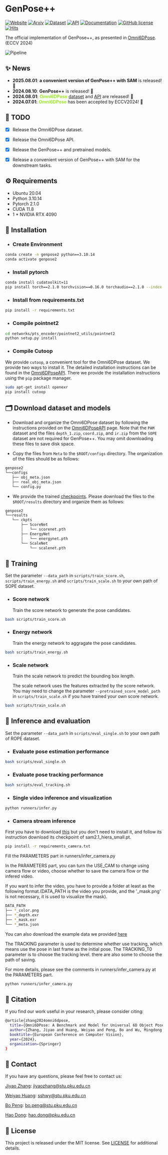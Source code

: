 # GenPose++
[![Website](https://img.shields.io/badge/Website-orange.svg )](https://jiyao06.github.io/Omni6DPose/)
[![Arxiv](https://img.shields.io/badge/Arxiv-green.svg )](https://arxiv.org/pdf/2406.04316.pdf)
[![Dataset](https://img.shields.io/badge/Dataset-v1.0.0-blue.svg)](https://jiyao06.github.io/Omni6DPose/download/)
[![API](https://img.shields.io/badge/API-v0.1.0-blue.svg)](https://github.com/Omni6DPose/Omni6DPoseAPI/)
[![Documentation](https://img.shields.io/badge/Documentation-v0.1.0-blue.svg)](https://jiyao06.github.io/Omni6DPose/cutoop/)
[![GitHub license](https://img.shields.io/badge/License-MIT-blue.svg)](https://github.com/Omni6DPose/GenPose2/blob/main/LICENSE)
[![Hits](https://hits.seeyoufarm.com/api/count/incr/badge.svg?url=https%3A%2F%2Fgithub.com%2FOmni6DPose%2FGenPose2&count_bg=%2379C83D&title_bg=%23555555&icon=&icon_color=%23E7E7E7&title=hits&edge_flat=false)](https://hits.seeyoufarm.com)

The official implementation of GenPose++, as presented in [Omni6DPose](https://jiyao06.github.io/Omni6DPose/). (ECCV 2024)

![Pipeline](./assets/pipeline.jpg)


## ✨ News
* **2025.08.01**: **a convenient version of GenPose++ with SAM** is released! 🎉
* **2024.08.10**: **GenPose++** is released! 🎉
* **2024.08.01**: **<span style="color: #9AEA27;">Omni6DPose</span>** [dataset](https://github.com/Omni6DPose/Omni6DPoseAPI) and [API](https://github.com/Omni6DPose/Omni6DPoseAPI) are released! 🎉
* **2024.07.01**: **<span style="color: #9AEA27;">Omni6DPose</span>** has been accepted by ECCV2024! 🎉


## 📆 TODO
- [x] Release the Omni6DPose dataset. 
- [x] Release the Omni6DPose API.
- [x] Release the GenPose++ and pretrained models.
- [x] Release a convenient version of GenPose++ with SAM for the downstream tasks.


## ⚙️ Requirements
- Ubuntu 20.04
- Python 3.10.14
- Pytorch 2.1.0
- CUDA 11.8
- 1 * NVIDIA RTX 4090


## 🔨 Installation

- ### Create Environment

```bash
conda create -n genpose2 python==3.10.14
conda activate genpose2
```

- ### Install pytorch

``` bash
conda install cudatoolkit=11
pip install torch==2.1.0 torchvision==0.16.0 torchaudio==2.1.0 --index-url https://download.pytorch.org/whl/cu118
```

- ### Install from requirements.txt

``` bash
pip install -r requirements.txt 
```

- ### Compile pointnet2

``` bash
cd networks/pts_encoder/pointnet2_utils/pointnet2
python setup.py install
```

- ### Compile Cutoop
We provide `cutoop`, a convenient tool for the Omni6DPose dataset. We provide two ways to install it. The detailed installation instructions can be found in the [Omni6DPoseAPI](https://github.com/Omni6DPose/Omni6DPoseAPI/). There we provide the installation instructions using the `pip` package manager.

```bash
sudo apt-get install openexr
pip install cutoop
```

## 🗂️ Download dataset and models

- Download and organize the Omni6DPose dataset by following the instructions provided on the [Omni6DPoseAPI](https://github.com/Omni6DPose/Omni6DPoseAPI) page. Note that the `PAM` dataset and the files `depth_1.zip`, `coord.zip`, and `ir.zip` from the `SOPE` dataset are not required for GenPose++. You may omit downloading these files to save disk space.

- Copy the files from `Meta` to the `$ROOT/configs` directory. The organization of the files should be as follows:

``` bash
genpose2
└──configs
   ├── obj_meta.json
   ├── real_obj_meta.json
   └── config.py
```

- We provide the trained [checkpoints](https://www.dropbox.com/scl/fo/x87lhf7sygjm1gasz153g/AIHBlaGMjhfyW1bKrDe61R4?rlkey=y1f6dqdi40tzcgepccthayudp&st=1sbkxbzf&dl=0). Please download the files to the `$ROOT/results` directory and organize them as follows:

``` bash
genpose2
└──results
   └── ckpts
       ├── ScoreNet
       │   └── scorenet.pth
       ├── EnergyNet
       │   └── energynet.pth
       └── ScaleNet
           └── scalenet.pth
```

## 🚀 Training

Set the parameter `--data_path` in `scripts/train_score.sh`, `scripts/train_energy.sh` and `scripts/train_scale.sh` to your own path of SOPE dataset.

- ### Score network

  Train the score network to generate the pose candidates.

``` bash
bash scripts/train_score.sh
```

- ### Energy network

  Train the energy network to aggragate the pose candidates.

``` bash
bash scripts/train_energy.sh
```

- ### Scale network
  Train the scale network to predict the bounding box length. 
  
  The scale network uses the features extracted by the score network.  You may need to change the parameter `--pretrained_score_model_path` in `scripts/train_scale.sh` if you have trained your own score network.

``` bash
bash scripts/train_scale.sh
```

## 🎯 Inference and evaluation

Set the parameter `--data_path` in `scripts/eval_single.sh` to your own path of ROPE dataset.

- ### Evaluate pose estimation performance

``` bash
bash scripts/eval_single.sh
```

- ### Evaluate pose tracking performance

``` bash
bash scripts/eval_tracking.sh
```

- ### Single video inference and visualization
``` bash
python runners/infer.py
```

- ### Camera stream inference

First you have to download [this](https://github.com/Gy920/segment-anything-2-real-time) but you don't need to install it, and follow its instruction download its checkpoint of sam2.1_hiera_small.pt. 

```bash
pip install -r requirements_camera.txt
```

Fill the PARAMETERS part in runners/infer_camera.py

In the PARAMETERS part, you can turn the USE_CAM to change using camera flow or video, choose whether to save the camera flow or the infered video. 

If you want to infer the video, you have to provide a folder at least as the following format.(DATA_PATH is the video you provide, and the '_mask.png' is not necessary, it is used to visualize the mask).

``` bash
DATA_PATH
├── *_color.png
├── *_depth.exr
├── *_mask.exr
└── *_meta.json
```
You can also download the example data we provided [here]()

The TRACKING parameter is used to determine whether use tracking, which means use the pose in last frame as the initial pose. The TRACKING_T0 parameter is to choose the tracking level. there are also some to choose the path of saving.

For more details, please see the comments in runners/infer_camera.py at the PARAMETERS part.

``` bash
python runners/infer_camera.py
```

## 🔖 Citation

If you find our work useful in your research, please consider citing:

``` bash
@article{zhang2024omni6dpose,
  title={Omni6DPose: A Benchmark and Model for Universal 6D Object Pose Estimation and Tracking},
  author={Zhang, Jiyao and Huang, Weiyao and Peng, Bo and Wu, Mingdong and Hu, Fei and Chen, Zijian and Zhao, Bo and Dong, Hao},
  booktitle={European Conference on Computer Vision},
  year={2024},
  organization={Springer}
}
```

## 📮 Contact

If you have any questions, please feel free to contact us:

[Jiyao Zhang](https://jiyao06.github.io/): [jiyaozhang@stu.pku.edu.cn](mailto:jiyaozhang@stu.pku.edu.cn)

[Weiyao Huang](https://github.com/sshwy): [sshwy@stu.pku.edu.cn](mailto:sshwy@stu.pku.edu.cn)

[Bo Peng](https://github.com/p-b-p-b): [bo.peng@stu.pku.edu.cn](mailto:bo.peng@stu.pku.edu.cn)

[Hao Dong](https://zsdonghao.github.io/): [hao.dong@pku.edu.cn](mailto:hao.dong@pku.edu.cn)

## 📝 License

This project is released under the MIT license. See [LICENSE](LICENSE) for additional details.